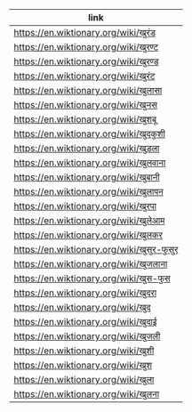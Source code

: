 |link|
|----|
|https://en.wiktionary.org/wiki/खुरंड|
|https://en.wiktionary.org/wiki/खुरण्ट|
|https://en.wiktionary.org/wiki/खुरण्ड|
|https://en.wiktionary.org/wiki/खुरंट|
|https://en.wiktionary.org/wiki/खुलासा|
|https://en.wiktionary.org/wiki/खुनस|
|https://en.wiktionary.org/wiki/खुशबू|
|https://en.wiktionary.org/wiki/खुदकुशी|
|https://en.wiktionary.org/wiki/खुड़ला|
|https://en.wiktionary.org/wiki/खुलवाना|
|https://en.wiktionary.org/wiki/खुबानी|
|https://en.wiktionary.org/wiki/खुलापन|
|https://en.wiktionary.org/wiki/खुरपा|
|https://en.wiktionary.org/wiki/खुलेआम|
|https://en.wiktionary.org/wiki/खुलकर|
|https://en.wiktionary.org/wiki/खुसुर-फुसुर|
|https://en.wiktionary.org/wiki/खुजलाना|
|https://en.wiktionary.org/wiki/खुस-फुस|
|https://en.wiktionary.org/wiki/खुदरा|
|https://en.wiktionary.org/wiki/खुद|
|https://en.wiktionary.org/wiki/खुदाई|
|https://en.wiktionary.org/wiki/खुजली|
|https://en.wiktionary.org/wiki/खुशी|
|https://en.wiktionary.org/wiki/खुश|
|https://en.wiktionary.org/wiki/खुला|
|https://en.wiktionary.org/wiki/खुलना|
